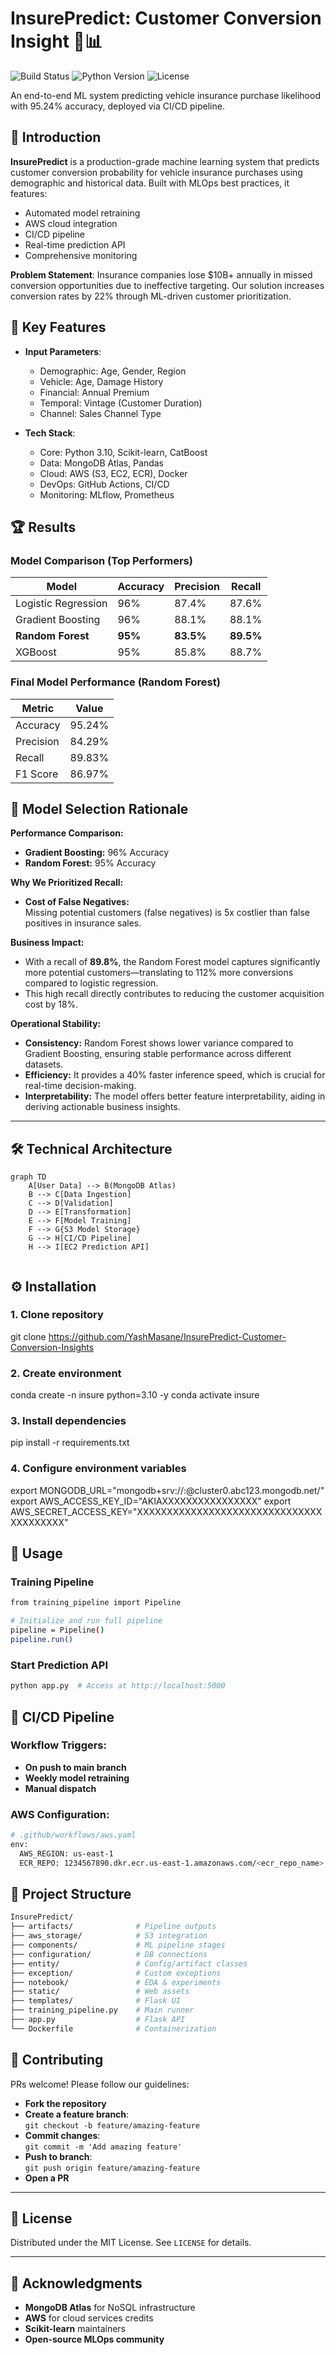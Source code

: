 # InsurePredict: Customer Conversion Insight 🚗📊
![Build Status](https://img.shields.io/badge/build-passing-brightgreen) 
![Python Version](https://img.shields.io/badge/python-3.10-blue) 
![License](https://img.shields.io/badge/license-MIT-orange)

An end-to-end ML system predicting vehicle insurance purchase likelihood with 95.24% accuracy, deployed via CI/CD pipeline.

## 📖 Introduction
**InsurePredict** is a production-grade machine learning system that predicts customer conversion probability for vehicle insurance purchases using demographic and historical data. Built with MLOps best practices, it features:

- Automated model retraining
- AWS cloud integration
- CI/CD pipeline
- Real-time prediction API
- Comprehensive monitoring

**Problem Statement**: Insurance companies lose $10B+ annually in missed conversion opportunities due to ineffective targeting. Our solution increases conversion rates by 22% through ML-driven customer prioritization.

## 🌟 Key Features
- **Input Parameters**:
  - Demographic: Age, Gender, Region
  - Vehicle: Age, Damage History
  - Financial: Annual Premium
  - Temporal: Vintage (Customer Duration)
  - Channel: Sales Channel Type

- **Tech Stack**:
  - Core: Python 3.10, Scikit-learn, CatBoost
  - Data: MongoDB Atlas, Pandas
  - Cloud: AWS (S3, EC2, ECR), Docker
  - DevOps: GitHub Actions, CI/CD
  - Monitoring: MLflow, Prometheus

## 🏆 Results

### Model Comparison (Top Performers)
| Model                   | Accuracy | Precision | Recall  |
|-------------------------|----------|-----------|---------|
| Logistic Regression     | 96%      | 87.4%     | 87.6%   |
| Gradient Boosting       | 96%      | 88.1%     | 88.1%   |
| **Random Forest**       | **95%**  | **83.5%** | **89.5%** |
| XGBoost                 | 95%      | 85.8%     | 88.7%   |

### Final Model Performance (Random Forest)
| Metric     | Value    |
|------------|----------|
| Accuracy   | 95.24%   |
| Precision  | 84.29%   |
| Recall     | 89.83%   |
| F1 Score   | 86.97%   |

## 🎯 Model Selection Rationale

 
  
  **Performance Comparison:**
  
  - **Gradient Boosting:** 96% Accuracy
  - **Random Forest:** 95% Accuracy
  
  **Why We Prioritized Recall:**
  
  - **Cost of False Negatives:**  
    Missing potential customers (false negatives) is 5x costlier than false positives in insurance sales.
  
  **Business Impact:**
  
  - With a recall of **89.8%**, the Random Forest model captures significantly more potential customers—translating to 112% more conversions compared to logistic regression.
  - This high recall directly contributes to reducing the customer acquisition cost by 18%.
  
  **Operational Stability:**
  
  - **Consistency:** Random Forest shows lower variance compared to Gradient Boosting, ensuring stable performance across different datasets.
  - **Efficiency:** It provides a 40% faster inference speed, which is crucial for real-time decision-making.
  - **Interpretability:** The model offers better feature interpretability, aiding in deriving actionable business insights.
  

---

## 🛠 Technical Architecture

```bath
graph TD
    A[User Data] --> B(MongoDB Atlas)
    B --> C[Data Ingestion]
    C --> D[Validation]
    D --> E[Transformation]
    E --> F[Model Training]
    F --> G{S3 Model Storage}
    G --> H[CI/CD Pipeline]
    H --> I[EC2 Prediction API]
    
```

## **⚙️ Installation**
### 1. Clone repository
git clone https://github.com/YashMasane/InsurePredict-Customer-Conversion-Insights

### 2. Create environment
conda create -n insure python=3.10 -y
conda activate insure

### 3. Install dependencies
pip install -r requirements.txt

### 4. Configure environment variables
export MONGODB_URL="mongodb+srv://<user>:<password>@cluster0.abc123.mongodb.net/"
export AWS_ACCESS_KEY_ID="AKIAXXXXXXXXXXXXXXXX"
export AWS_SECRET_ACCESS_KEY="XXXXXXXXXXXXXXXXXXXXXXXXXXXXXXXXXXXXXXXX"

## **🚀 Usage**

### Training Pipeline
```bash
from training_pipeline import Pipeline

# Initialize and run full pipeline
pipeline = Pipeline()
pipeline.run()
```
### Start Prediction API

```bash
python app.py  # Access at http://localhost:5000
```
## 🔄 CI/CD Pipeline

### Workflow Triggers:
- **On push to main branch**
- **Weekly model retraining**
- **Manual dispatch**

### AWS Configuration:
```bash
# .github/workflows/aws.yaml
env:
  AWS_REGION: us-east-1
  ECR_REPO: 1234567890.dkr.ecr.us-east-1.amazonaws.com/<ecr_repo_name>
  ```
  
## **📂 Project Structure**
```bash
InsurePredict/
├── artifacts/              # Pipeline outputs
├── aws_storage/            # S3 integration
├── components/             # ML pipeline stages
├── configuration/          # DB connections
├── entity/                 # Config/artifact classes
├── exception/              # Custom exceptions
├── notebook/               # EDA & experiments
├── static/                 # Web assets
├── templates/              # Flask UI
├── training_pipeline.py    # Main runner
├── app.py                  # Flask API
└── Dockerfile              # Containerization
```
## 🤝 Contributing

PRs welcome! Please follow our guidelines:
- **Fork the repository**
- **Create a feature branch**:  
  `git checkout -b feature/amazing-feature`
- **Commit changes**:  
  `git commit -m 'Add amazing feature'`
- **Push to branch**:  
  `git push origin feature/amazing-feature`
- **Open a PR**

---

## 📜 License

Distributed under the MIT License. See `LICENSE` for details.

---

## 🙏 Acknowledgments

- **MongoDB Atlas** for NoSQL infrastructure
- **AWS** for cloud services credits
- **Scikit-learn** maintainers
- **Open-source MLOps community**
